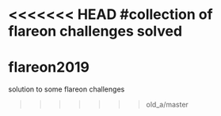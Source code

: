 <<<<<<< HEAD
#collection of flareon challenges solved 
=======
# flareon2019
solution to some flareon challenges 
>>>>>>> old_a/master
